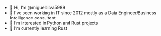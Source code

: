 - 👋 Hi, I’m @miguelsilva5989
- 🧾 I've been working in IT since 2012 mostly as a Data Engineer/Business Intelligence consultant
- 👀 I’m interested in Python and Rust projects
- 🌱 I’m currently learning Rust

<!---
miguelsilva5989/miguelsilva5989 is a ✨ special ✨ repository because its `README.md` (this file) appears on your GitHub profile.
You can click the Preview link to take a look at your changes.
--->
